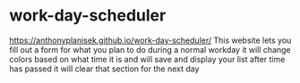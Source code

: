 # work-day-scheduler
https://anthonyplanisek.github.io/work-day-scheduler/
This website lets you fill out a form for what you plan to do during a normal workday
it will change colors based on what time it is
and will save and display your list
after time has passed it will clear that section for the next day
